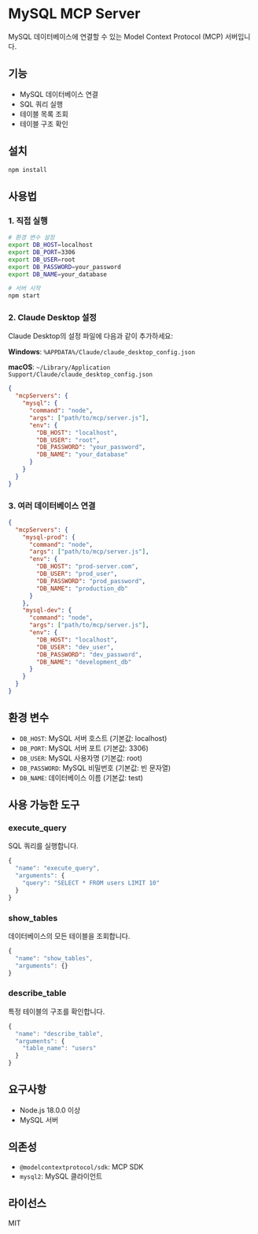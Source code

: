 # MySQL MCP Server

MySQL 데이터베이스에 연결할 수 있는 Model Context Protocol (MCP) 서버입니다.

## 기능

- MySQL 데이터베이스 연결
- SQL 쿼리 실행
- 테이블 목록 조회
- 테이블 구조 확인

## 설치

```bash
npm install
```

## 사용법

### 1. 직접 실행

```bash
# 환경 변수 설정
export DB_HOST=localhost
export DB_PORT=3306
export DB_USER=root
export DB_PASSWORD=your_password
export DB_NAME=your_database

# 서버 시작
npm start
```

### 2. Claude Desktop 설정

Claude Desktop의 설정 파일에 다음과 같이 추가하세요:

**Windows**: `%APPDATA%/Claude/claude_desktop_config.json`

**macOS**: `~/Library/Application Support/Claude/claude_desktop_config.json`

```json
{
  "mcpServers": {
    "mysql": {
      "command": "node",
      "args": ["path/to/mcp/server.js"],
      "env": {
        "DB_HOST": "localhost",
        "DB_USER": "root",
        "DB_PASSWORD": "your_password",
        "DB_NAME": "your_database"
      }
    }
  }
}
```

### 3. 여러 데이터베이스 연결

```json
{
  "mcpServers": {
    "mysql-prod": {
      "command": "node",
      "args": ["path/to/mcp/server.js"],
      "env": {
        "DB_HOST": "prod-server.com",
        "DB_USER": "prod_user",
        "DB_PASSWORD": "prod_password",
        "DB_NAME": "production_db"
      }
    },
    "mysql-dev": {
      "command": "node",
      "args": ["path/to/mcp/server.js"],
      "env": {
        "DB_HOST": "localhost",
        "DB_USER": "dev_user",
        "DB_PASSWORD": "dev_password",
        "DB_NAME": "development_db"
      }
    }
  }
}
```

## 환경 변수

- `DB_HOST`: MySQL 서버 호스트 (기본값: localhost)
- `DB_PORT`: MySQL 서버 포트 (기본값: 3306)
- `DB_USER`: MySQL 사용자명 (기본값: root)
- `DB_PASSWORD`: MySQL 비밀번호 (기본값: 빈 문자열)
- `DB_NAME`: 데이터베이스 이름 (기본값: test)

## 사용 가능한 도구

### execute_query
SQL 쿼리를 실행합니다.

```javascript
{
  "name": "execute_query",
  "arguments": {
    "query": "SELECT * FROM users LIMIT 10"
  }
}
```

### show_tables
데이터베이스의 모든 테이블을 조회합니다.

```javascript
{
  "name": "show_tables",
  "arguments": {}
}
```

### describe_table
특정 테이블의 구조를 확인합니다.

```javascript
{
  "name": "describe_table",
  "arguments": {
    "table_name": "users"
  }
}
```

## 요구사항

- Node.js 18.0.0 이상
- MySQL 서버

## 의존성

- `@modelcontextprotocol/sdk`: MCP SDK
- `mysql2`: MySQL 클라이언트

## 라이선스

MIT

